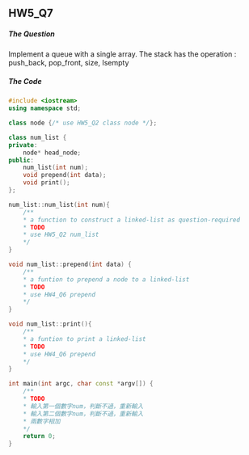 ## HW5_Q7

##### The Question

Implement a queue with a single array. The stack has the operation : push_back, pop_front, size, Isempty

##### The Code

``` c++
#include <iostream>
using namespace std;

class node {/* use HW5_Q2 class node */};

class num_list {
private:
    node* head_node;
public:
    num_list(int num);
    void prepend(int data);
    void print();
};

num_list::num_list(int num){
    /**
    * a function to construct a linked-list as question-required
    * TODO
    * use HW5_Q2 num_list
    */
}

void num_list::prepend(int data) {
    /**
    * a funtion to prepend a node to a linked-list
    * TODO
    * use HW4_Q6 prepend
    */
}

void num_list::print(){
    /**
    * a funtion to print a linked-list
    * TODO
    * use HW4_Q6 prepend
    */
}

int main(int argc, char const *argv[]) {
    /**
    * TODO
    * 輸入第一個數字num，判斷不過，重新輸入
    * 輸入第二個數字num，判斷不過，重新輸入
    * 兩數字相加
    */
    return 0;
}

```
